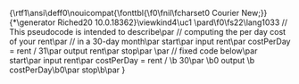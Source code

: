 {\rtf1\ansi\deff0\nouicompat{\fonttbl{\f0\fnil\fcharset0 Courier New;}}
{\*\generator Riched20 10.0.18362}\viewkind4\uc1 
\pard\f0\fs22\lang1033 // This pseudocode is intended to describe\par
// computing the per day cost of your rent\par
// in a 30-day month\par
start\par
   input rent\par
   costPerDay = rent / 31\par
   output rent\par
stop\par
\par
// fixed code below\par
start\par
    input rent\par
    costPerDay = rent / \b 30\par
    \b0 output \b costPerDay\b0\par
stop\b\par
}
 